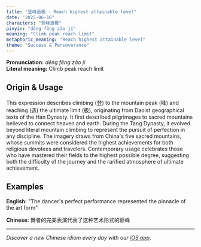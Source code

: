 ```yaml
---
title: "登峰造极 - Reach highest attainable level"
date: "2025-06-16"
characters: "登峰造极"
pinyin: "dēng fēng zào jí"
meaning: "Climb peak reach limit"
metaphoric_meaning: "Reach highest attainable level"
theme: "Success & Perseverance"
---
```


**Pronunciation:** *dēng fēng zào jí*  
**Literal meaning:** Climb peak reach limit

## Origin & Usage

This expression describes climbing (登) to the mountain peak (峰) and reaching (造) the ultimate limit (极), originating from Daoist geographical texts of the Han Dynasty. It first described pilgrimages to sacred mountains believed to connect heaven and earth. During the Tang Dynasty, it evolved beyond literal mountain climbing to represent the pursuit of perfection in any discipline. The imagery draws from China's five sacred mountains, whose summits were considered the highest achievements for both religious devotees and travelers. Contemporary usage celebrates those who have mastered their fields to the highest possible degree, suggesting both the difficulty of the journey and the rarified atmosphere of ultimate achievement.

## Examples

**English:** "The dancer's perfect performance represented the pinnacle of the art form"

**Chinese:** 舞者的完美表演代表了这种艺术形式的巅峰

---

*Discover a new Chinese idiom every day with our [iOS app](https://apps.apple.com/us/app/daily-chinese-idioms/id6740611324).*
